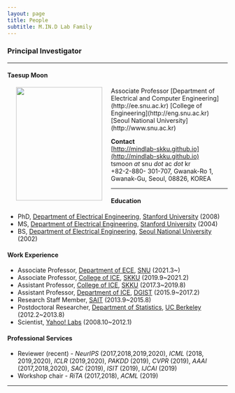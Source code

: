 ```yaml
---
layout: page
title: People 
subtitle: M.IN.D Lab Family
---
```


### Principal Investigator
<hr>

#### Taesup Moon 
  
<img src="https://raw.githubusercontent.com/mindlab-skku/mindlab-skku.github.io/master/img/Taesup_Moon.jpg" width="197" height="260" align="left" hspace="20" />
Associate Professor   
[Department of Electrical and Computer Engineering](http://ee.snu.ac.kr)  
[College of Engineering](http://eng.snu.ac.kr)  
[Seoul National University](http://www.snu.ac.kr)   

 
**Contact**  
[http://mindlab-skku.github.io](http://mindlab-skku.github.io)  
tsmoon _at_ snu _dot_ ac  _dot_ kr  
+82-2-880-
301-707, Gwanak-Ro 1, Gwanak-Gu, Seoul, 08826, KOREA

<hr>

#### Education 
* PhD, [Department of Electrical Engineering](http://ee.stanford.edu), [Stanford University](http://www.stanford.edu) (2008)  
* MS, [Department of Electrical Engineering](http://ee.stanford.edu), [Stanford University](http://www.stanford.edu) (2004)  
* BS, [Department of Electrical Engineering](http://ee.snu.ac.kr), [Seoul National University](http://www.snu.ac.kr) (2002)  
  
#### Work Experience

* Associate Professor, [Department of ECE](http://ee.snu.ac.kr), [SNU](http://www.snu.ac.kr) (2021.3~)
* Associate Professor, [College of ICE](http://icc.skku.edu), [SKKU](http://www.skku.edu) (2019.9~2021.2)
* Assistant Professor, [College of ICE](http://icc.skku.edu), [SKKU](http://www.skku.edu) (2017.3~2019.8)
* Assistant Professor, [Department of ICE](http://ice.dgist.ac.kr), [DGIST](http://www.dgist.ac.kr) (2015.9~2017.2)
* Research Staff Member, [SAIT](http://www.sait.samsung.co.kr) (2013.9~2015.8)
* Postdoctoral Researcher, [Department of Statistics](http://statistics.berkeley.edu), [UC Berkeley](http://www.berkeley.edu) (2012.2~2013.8)
* Scientist, [Yahoo! Labs](http://research.yahoo.com) (2008.10~2012.1)



#### Professional Services
* Reviewer (recent) - _NeurIPS_ (2017,2018,2019,2020), _ICML_ (2018, 2019,2020), _ICLR_ (2019,2020), _PAKDD_ (2019), _CVPR_ (2019), _AAAI_ (2017,2018,2020), _SAC_ (2019), _ISIT_ (2019), _IJCAI_ (2019)
* Workshop chair - _RiTA_ (2017,2018), _ACML_ (2019)


<hr>  

